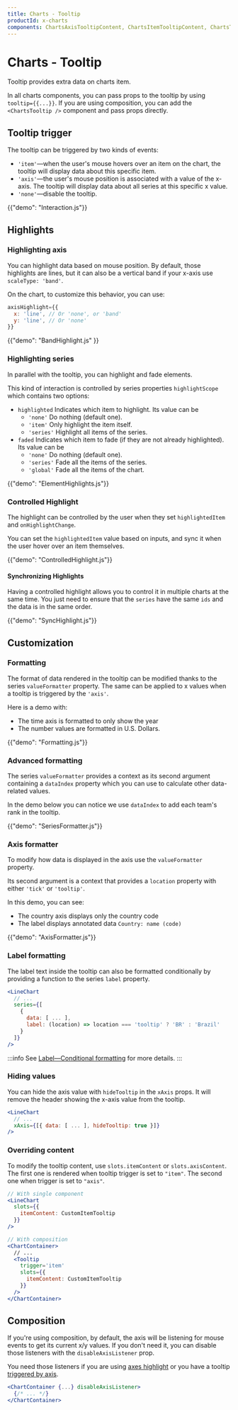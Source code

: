 ```yaml
---
title: Charts - Tooltip
productId: x-charts
components: ChartsAxisTooltipContent, ChartsItemTooltipContent, ChartsTooltip, DefaultChartsAxisTooltipContent, DefaultChartsItemTooltipContent, ChartsAxisHighlight
---
```


# Charts - Tooltip

<p class="description">Tooltip provides extra data on charts item.</p>

In all charts components, you can pass props to the tooltip by using `tooltip={{...}}`.
If you are using composition, you can add the `<ChartsTooltip />` component and pass props directly.

## Tooltip trigger

The tooltip can be triggered by two kinds of events:

- `'item'`—when the user's mouse hovers over an item on the chart, the tooltip will display data about this specific item.
- `'axis'`—the user's mouse position is associated with a value of the x-axis. The tooltip will display data about all series at this specific x value.
- `'none'`—disable the tooltip.

{{"demo": "Interaction.js"}}

## Highlights

### Highlighting axis

You can highlight data based on mouse position.
By default, those highlights are lines, but it can also be a vertical band if your x-axis use `scaleType: 'band'`.

On the chart, to customize this behavior, you can use:

```jsx
axisHighlight={{
  x: 'line', // Or 'none', or 'band'
  y: 'line', // Or 'none'
}}
```

{{"demo": "BandHighlight.js" }}

### Highlighting series

In parallel with the tooltip, you can highlight and fade elements.

This kind of interaction is controlled by series properties `highlightScope` which contains two options:

- `highlighted` Indicates which item to highlight. Its value can be
  - `'none'` Do nothing (default one).
  - `'item'` Only highlight the item itself.
  - `'series'` Highlight all items of the series.
- `faded` Indicates which item to fade (if they are not already highlighted). Its value can be
  - `'none'` Do nothing (default one).
  - `'series'` Fade all the items of the series.
  - `'global'` Fade all the items of the chart.

{{"demo": "ElementHighlights.js"}}

### Controlled Highlight

The highlight can be controlled by the user when they set `highlightedItem` and `onHighlightChange`.

You can set the `highlightedItem` value based on inputs, and sync it when the user hover over an item themselves.

{{"demo": "ControlledHighlight.js"}}

#### Synchronizing Highlights

Having a controlled highlight allows you to control it in multiple charts at the same time.
You just need to ensure that the `series` have the same `ids` and the data is in the same order.

{{"demo": "SyncHighlight.js"}}

## Customization

### Formatting

The format of data rendered in the tooltip can be modified thanks to the series `valueFormatter` property.
The same can be applied to x values when a tooltip is triggered by the `'axis'`.

Here is a demo with:

- The time axis is formatted to only show the year
- The number values are formatted in U.S. Dollars.

{{"demo": "Formatting.js"}}

### Advanced formatting

The series `valueFormatter` provides a context as its second argument containing a `dataIndex` property which you can use to calculate other data-related values.

In the demo below you can notice we use `dataIndex` to add each team's rank in the tooltip.

{{"demo": "SeriesFormatter.js"}}

### Axis formatter

To modify how data is displayed in the axis use the `valueFormatter` property.

Its second argument is a context that provides a `location` property with either `'tick'` or `'tooltip'`.

In this demo, you can see:

- The country axis displays only the country code
- The label displays annotated data `Country: name (code)`

{{"demo": "AxisFormatter.js"}}

### Label formatting

The label text inside the tooltip can also be formatted conditionally by providing a function to the series `label` property.

```jsx
<LineChart
  // ...
  series={[
    {
      data: [ ... ],
      label: (location) => location === 'tooltip' ? 'BR' : 'Brazil'
    }
  ]}
/>
```

:::info
See [Label—Conditional formatting](/x/react-charts/label/#conditional-formatting) for more details.
:::

### Hiding values

You can hide the axis value with `hideTooltip` in the `xAxis` props.
It will remove the header showing the x-axis value from the tooltip.

```jsx
<LineChart
  // ...
  xAxis={[{ data: [ ... ], hideTooltip: true }]}
/>
```

### Overriding content

To modify the tooltip content, use `slots.itemContent` or `slots.axisContent`.
The first one is rendered when tooltip trigger is set to `"item"`.
The second one when trigger is set to `"axis"`.

```jsx
// With single component
<LineChart
  slots={{
    itemContent: CustomItemTooltip
  }}
/>

// With composition
<ChartContainer>
  // ...
  <Tooltip
    trigger='item'
    slots={{
      itemContent: CustomItemTooltip
    }}
  />
</ChartContainer>
```

## Composition

If you're using composition, by default, the axis will be listening for mouse events to get its current x/y values.
If you don't need it, you can disable those listeners with the `disableAxisListener` prop.

You need those listeners if you are using [axes highlight](/x/react-charts/tooltip/#highlighting-axis) or you have a tooltip [triggered by axis](/x/react-charts/tooltip/#tooltip-trigger).

```jsx
<ChartContainer {...} disableAxisListener>
  {/* ... */}
</ChartContainer>
```
